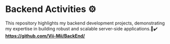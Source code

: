 # Backend Activities ⚙️
This repository highlights my backend development projects, demonstrating my expertise in building robust and scalable server-side applications.🌆✔️
**https://github.com/Vii-Mii/BackEnd/**

